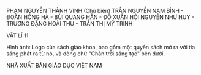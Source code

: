 PHẠM NGUYỄN THÀNH VINH (Chủ biên)
TRẦN NGUYỄN NAM BÌNH - ĐOÀN HỒNG HÀ - BÙI QUANG HÂN - ĐỖ XUÂN HỘI
NGUYỄN NHƯ HUY - TRƯƠNG ĐẶNG HOÀI THU - TRẦN THỊ MỸ TRINH

VẬT LÍ 11

Hình ảnh: Logo của sách giáo khoa, bao gồm một quyển sách mở ra với tia sáng phát ra từ nó, và dòng chữ "Chân trời sáng tạo" bên dưới.

NHÀ XUẤT BẢN GIÁO DỤC VIỆT NAM